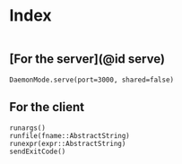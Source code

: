 # Index

```@index
```

## [For the server](@id serve)

```@docs
DaemonMode.serve(port=3000, shared=false)
```

## For the client

```@docs
runargs()
runfile(fname::AbstractString)
runexpr(expr::AbstractString)
sendExitCode()
```
